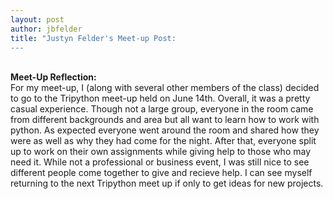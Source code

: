 ```yaml
---
layout: post
author: jbfelder
title: "Justyn Felder's Meet-up Post:
---
```

</br>
<strong>Meet-Up Reflection:</strong>
</br>
For my meet-up, I (along with several other members of the class) decided to go to the Tripython meet-up held on June 14th. Overall, it was a pretty casual experience. Though not a large group, everyone in the room came from different backgrounds and area but all want to learn how to work with python. As expected everyone went around the room and shared how they were as well as why they had come for the night. After that, everyone split up to work on their own assignments while giving help to those who may need it. While not a professional or business event, I was still nice to see different people come together to give and recieve help. I can see myself returning to the next Tripython meet up if only to get ideas for new projects.
